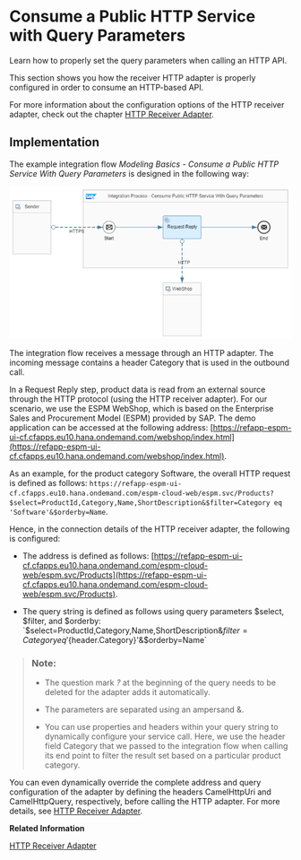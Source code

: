 <!-- loio342c20a3e53d4de69ea5a845fa29f0c1 -->

# Consume a Public HTTP Service with Query Parameters

Learn how to properly set the query parameters when calling an HTTP API.

This section shows you how the receiver HTTP adapter is properly configured in order to consume an HTTP-based API.

For more information about the configuration options of the HTTP receiver adapter, check out the chapter [HTTP Receiver Adapter](http-receiver-adapter-2da452e.md).



<a name="loio342c20a3e53d4de69ea5a845fa29f0c1__section_r5w_dyg_gnb"/>

## Implementation

The example integration flow *Modeling Basics - Consume a Public HTTP Service With Query Parameters* is designed in the following way:

![](images/2010_Design-Guidelines-HTTP-Adapter_a7afa3c.png)

The integration flow receives a message through an HTTP adapter. The incoming message contains a header Category that is used in the outbound call.

In a Request Reply step, product data is read from an external source through the HTTP protocol \(using the HTTP receiver adapter\). For our scenario, we use the ESPM WebShop, which is based on the Enterprise Sales and Procurement Model \(ESPM\) provided by SAP. The demo application can be accessed at the following address: [https://refapp-espm-ui-cf.cfapps.eu10.hana.ondemand.com/webshop/index.html](https://refapp-espm-ui-cf.cfapps.eu10.hana.ondemand.com/webshop/index.html).

As an example, for the product category Software, the overall HTTP request is defined as follows: `https://refapp-espm-ui-cf.cfapps.eu10.hana.ondemand.com/espm-cloud-web/espm.svc/Products?$select=ProductId,Category,Name,ShortDescription&$filter=Category eq 'Software'&$orderby=Name`.

Hence, in the connection details of the HTTP receiver adapter, the following is configured:

-   The address is defined as follows: [https://refapp-espm-ui-cf.cfapps.eu10.hana.ondemand.com/espm-cloud-web/espm.svc/Products](https://refapp-espm-ui-cf.cfapps.eu10.hana.ondemand.com/espm-cloud-web/espm.svc/Products).

-   The query string is defined as follows using query parameters $select, $filter, and $orderby: `$select=ProductId,Category,Name,ShortDescription&$filter=Category eq '${header.Category}'&$orderby=Name`


> ### Note:  
> -   The question mark *?* at the beginning of the query needs to be deleted for the adapter adds it automatically.
> 
> -   The parameters are separated using an ampersand &.
> 
> -   You can use properties and headers within your query string to dynamically configure your service call. Here, we use the header field Category that we passed to the integration flow when calling its end point to filter the result set based on a particular product category.

You can even dynamically override the complete address and query configuration of the adapter by defining the headers CamelHttpUri and CamelHttpQuery, respectively, before calling the HTTP adapter. For more details, see [HTTP Receiver Adapter](http-receiver-adapter-2da452e.md).

**Related Information**  


[HTTP Receiver Adapter](http-receiver-adapter-2da452e.md "Use the HTTP receiver adapter to communicate with target systems using HTTP message protocol.")

